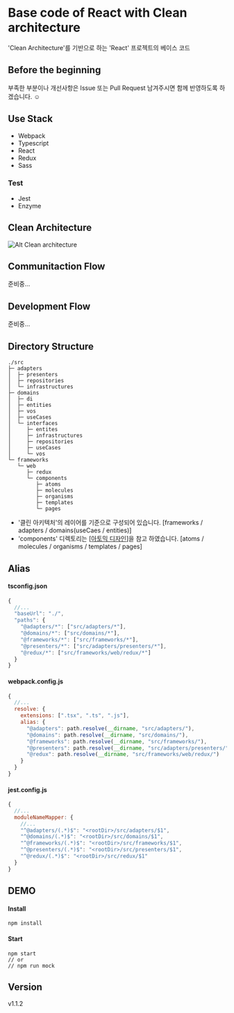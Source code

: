 # Base code of React with Clean architecture
'Clean Architecture'를 기반으로 하는 'React' 프로젝트의 베이스 코드

## Before the beginning
부족한 부분이나 개선사항은 Issue 또는 Pull Request 남겨주시면 함께 반영하도록 하겠습니다. ☺️ 


## Use Stack
* Webpack
* Typescript
* React
* Redux
* Sass
### Test
* Jest
* Enzyme

## Clean Architecture
![Alt Clean architecture](https://falsy.me/wp-content/uploads/2020/01/the-clean-architecture.jpg)

## Communitaction Flow
준비중...

## Development Flow
준비중...

## Directory Structure
```
./src
├─ adapters
│  ├─ presenters
│  ├─ repositories
│  └─ infrastructures
├─ domains
│  ├─ di
│  ├─ entities
│  ├─ vos
│  ├─ useCases
│  └─ interfaces
│     ├─ entites
│     ├─ infrastructures
│     ├─ repositories
│     ├─ useCases
│     └─ vos
└─ frameworks
   └─ web
      ├─ redux
      └─ components
         ├─ atoms
         ├─ molecules
         ├─ organisms
         ├─ templates
         └─ pages
```

* '클린 아키텍처'의 레이어를 기준으로 구성되어 있습니다.  [frameworks / adapters / domains(useCaes / entities)]
* 'components' 디렉토리는 [[아토믹 디자인](https://bradfrost.com/blog/post/atomic-web-design/#atoms)]을 참고 하였습니다.  [atoms / molecules / organisms / templates / pages]

## Alias
#### tsconfig.json
```js
{
  //...
  "baseUrl": "./",
  "paths": {
    "@adapters/*": ["src/adapters/*"],
    "@domains/*": ["src/domains/*"],
    "@frameworks/*": ["src/frameworks/*"],
    "@presenters/*": ["src/adapters/presenters/*"],
    "@redux/*": ["src/frameworks/web/redux/*"]
  }
}
```

#### webpack.config.js
```js
{
  //...
  resolve: {
    extensions: [".tsx", ".ts", ".js"],
    alias: { 
      "@adapters": path.resolve(__dirname, "src/adapters/"),
      "@domains": path.resolve(__dirname, "src/domains/"),
      "@frameworks": path.resolve(__dirname, "src/frameworks/"),
      "@presenters": path.resolve(__dirname, "src/adapters/presenters/"),
      "@redux": path.resolve(__dirname, "src/frameworks/web/redux/") 
    }
  }
}
```

#### jest.config.js
```js
{
  //...
  moduleNameMapper: { 
    //...
    "^@adapters/(.*)$": "<rootDir>/src/adapters/$1",
    "^@domains/(.*)$": "<rootDir>/src/domains/$1",
    "^@frameworks/(.*)$": "<rootDir>/src/frameworks/$1",
    "^@presenters/(.*)$": "<rootDir>/src/presenters/$1",
    "^@redux/(.*)$": "<rootDir>/src/redux/$1"
  }
}
```

## DEMO
#### Install
```
npm install
```
#### Start
```
npm start
// or
// npm run mock
```

## Version
v1.1.2